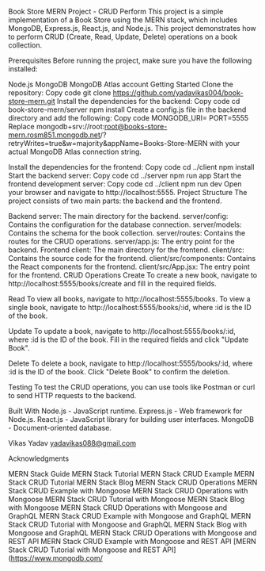 Book Store MERN Project - CRUD Perform
This project is a simple implementation of a Book Store using the MERN stack, which includes MongoDB, Express.js, React.js, and Node.js. This project demonstrates how to perform CRUD (Create, Read, Update, Delete) operations on a book collection.

Prerequisites
Before running the project, make sure you have the following installed:

Node.js
MongoDB
MongoDB Atlas account
Getting Started
Clone the repository:
Copy code
git clone https://github.com/yadavikas004/book-store-mern.git
Install the dependencies for the backend:
Copy code
cd book-store-mern/server
npm install
Create a config.js file in the backend directory and add the following:
Copy code
MONGODB_URI=<your-mongodb-atlas-connection-string>
PORT=5555
Replace mongodb+srv://root:root@books-store-mern.rosm851.mongodb.net/?retryWrites=true&w=majority&appName=Books-Store-MERN with your actual MongoDB Atlas connection string.

Install the dependencies for the frontend:
Copy code
cd ../client
npm install
Start the backend server:
Copy code
cd ../server
npm run app
Start the frontend development server:
Copy code
cd ../client
npm run dev
Open your browser and navigate to http://localhost:5555.
Project Structure
The project consists of two main parts: the backend and the frontend.

Backend
server: The main directory for the backend.
server/config: Contains the configuration for the database connection.
server/models: Contains the schema for the book collection.
server/routes: Contains the routes for the CRUD operations.
server/app.js: The entry point for the backend.
Frontend
client: The main directory for the frontend.
client/src: Contains the source code for the frontend.
client/src/components: Contains the React components for the frontend.
client/src/App.jsx: The entry point for the frontend.
CRUD Operations
Create
To create a new book, navigate to http://localhost:5555/books/create and fill in the required fields.

Read
To view all books, navigate to http://localhost:5555/books. To view a single book, navigate to http://localhost:5555/books/:id, where :id is the ID of the book.

Update
To update a book, navigate to http://localhost:5555/books/:id, where :id is the ID of the book. Fill in the required fields and click "Update Book".

Delete
To delete a book, navigate to http://localhost:5555/books/:id, where :id is the ID of the book. Click "Delete Book" to confirm the deletion.

Testing
To test the CRUD operations, you can use tools like Postman or curl to send HTTP requests to the backend.

Built With
Node.js - JavaScript runtime.
Express.js - Web framework for Node.js.
React.js - JavaScript library for building user interfaces.
MongoDB - Document-oriented database.

Vikas Yadav
yadavikas088@gmail.com

Acknowledgments

MERN Stack Guide
MERN Stack Tutorial
MERN Stack CRUD Example
MERN Stack CRUD Tutorial
MERN Stack Blog
MERN Stack CRUD Operations
MERN Stack CRUD Example with Mongoose
MERN Stack CRUD Operations with Mongoose
MERN Stack CRUD Tutorial with Mongoose
MERN Stack Blog with Mongoose
MERN Stack CRUD Operations with Mongoose and GraphQL
MERN Stack CRUD Example with Mongoose and GraphQL
MERN Stack CRUD Tutorial with Mongoose and GraphQL
MERN Stack Blog with Mongoose and GraphQL
MERN Stack CRUD Operations with Mongoose and REST API
MERN Stack CRUD Example with Mongoose and REST API
[MERN Stack CRUD Tutorial with Mongoose and REST API](https://www.mongodb.com/
